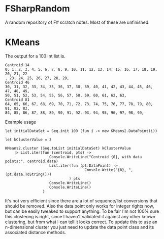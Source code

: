 FSharpRandom
============

A random repository of F# scratch notes. Most of these are unfinished.

KMeans
============

The output for a 100 int list is. 

```
Centroid 14
0, 1, 2, 3, 4, 5, 6, 7, 8, 9, 10, 11, 12, 13, 14, 15, 16, 17, 18, 19, 20, 21, 22
, 23, 24, 25, 26, 27, 28, 29,
Centroid 46
30, 31, 32, 33, 34, 35, 36, 37, 38, 39, 40, 41, 42, 43, 44, 45, 46, 47, 48, 49,
50, 51, 52, 53, 54, 55, 56, 57, 58, 59, 60, 61, 62, 63,
Centroid 81
64, 65, 66, 67, 68, 69, 70, 71, 72, 73, 74, 75, 76, 77, 78, 79, 80, 81, 82, 83,
84, 85, 86, 87, 88, 89, 90, 91, 92, 93, 94, 95, 96, 97, 98, 99,

```

Example usage

```
let initialDataSet = Seq.init 100 (fun i -> new KMeans2.DataPoint(i))

let kClusterValue = 3

KMeans2.cluster (Seq.toList initialDataSet) kClusterValue
    |> List.iter(fun (centroid, pts) -> 
                    Console.WriteLine("Centroid {0}, with data points:", centroid.data)
                    List.iter(fun (pt:DataPoint) -> 
                                    Console.Write("{0}, ", (pt.data.ToString()))
                             ) pts
                    Console.WriteLine()
                    Console.WriteLine()
                 )
```

It's not very efficient since there are a lot of sequence/list conversions that should be removed.  Also the data point only works for integer rights now, but can be easily tweaked to support anything. To be fair I'm not 100% sure this clustering is right, since I haven't validated it against any other known clustering, but from what I can tell it looks correct.  To update this to use an n-dimensional cluster you just need to update the data point class and its associated distance methods.  

